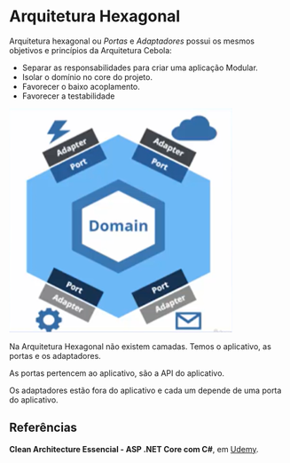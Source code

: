 # Arquitetura Hexagonal

Arquitetura hexagonal ou *Portas* e *Adaptadores* possui os mesmos objetivos e princípios da Arquitetura Cebola:
- Separar as responsabilidades para criar uma aplicação Modular.
- Isolar o domínio no core do projeto.
- Favorecer o baixo acoplamento.
- Favorecer a testabilidade

![Representação](Imagens/representacao.png)

Na Arquitetura Hexagonal não existem camadas. Temos o aplicativo, as portas e os adaptadores.

As portas pertencem ao aplicativo, são a API do aplicativo.

Os adaptadores estão fora do aplicativo e cada um depende de uma porta do aplicativo.

## Referências

**Clean Architecture Essencial - ASP .NET Core com C#**, em [Udemy](https://www.udemy.com/course/clean-architecture-essencial-asp-net-core-com-c/).
